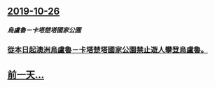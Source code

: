 ## [2019-10-26](/zh/news/2019/10/26/index.md)

##### 烏盧魯－卡塔楚塔國家公園
### [從本日起澳洲烏盧魯－卡塔楚塔國家公園禁止遊人攀登烏盧魯。 ](/zh/news/2019/10/26/從本日起澳洲烏盧魯-卡塔楚塔國家公園禁止遊人攀登烏盧魯.md)
## [前一天...](/zh/news/2019/10/25/index.md)


